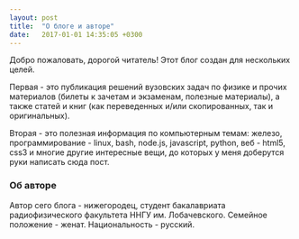 ```yaml
---
layout: post
title:  "О блоге и авторе"
date:   2017-01-01 14:35:05 +0300
---
```


Добро пожаловать, дорогой читатель!
Этот блог создан для нескольких целей.

Первая - это публикация решений вузовских задач по физике и прочих материалов (билеты к зачетам и экзаменам, полезные материалы), а также статей и книг (как переведенных и/или скопированных, так и оригинальных). 
 
Вторая - это полезная информация по компьютерным темам: железо, программирование - linux, bash, node.js, javascript, python, веб -  html5, css3 и многие другие интересные вещи, до которых у меня доберутся руки написать сюда пост. 
<!--more-->  

### Об авторе 
<!-- <img width="100%" src="/img/i.png" alt="Сарафанов Ф.Г."> -->
Автор сего блога - нижегородец, студент бакалавриата радиофизического факультета ННГУ им. Лобачевского. Семейное положение - женат. Национальность - русский. 

<!-- Считаю, что программирование должно быть не целевым предметом, а инструментом, позволяющим сделать много интересного и полезного, причем - быстро и эффективно.  -->

<!-- ### Предпочтения

В качестве языка разметки предпочитаю LaTeX и markdown. LaTeX позволяет получить безупречное качество научных публикаций. О нем в этом блоге тоже будут заметки. 

Markdown удобен для написания этих постов, позволяя (как это делает и LaTeX) абстрагироваться от верстки, сосредоточившись на содержимом и возложив генерацию верстки по заданному шаблону на компьютер. -->